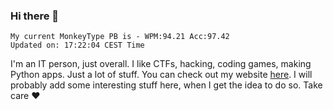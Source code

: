 ### Hi there 👋
<!-- PB START -->
```
My current MonkeyType PB is - WPM:94.21 Acc:97.42
Updated on: 17:22:04 CEST Time
```
<!-- PB END -->
I'm an IT person, just overall. I like CTFs, hacking, coding games, making Python apps. Just a lot of stuff.
You can check out my website [here](https://skill3472.github.io/).
I will probably add some interesting stuff here, when I get the idea to do so. Take care ❤️
